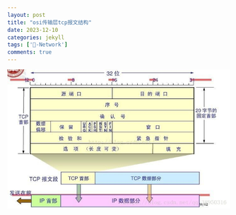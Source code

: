 ```yaml
---
layout: post
title: "osi传输层tcp报文结构"
date: 2023-12-10
categories: jekyll
tags: ['🥁-Network']
comments: true
---
```


![](images/1692174934696-04bb3d16-3c46-45a9-aac6-8df0892ca9e1.jpeg)
